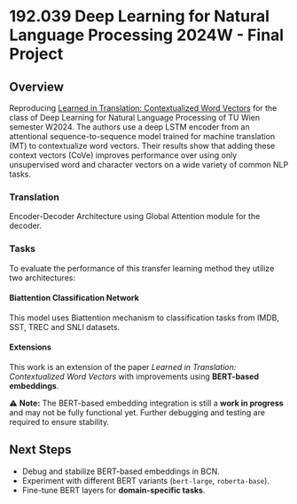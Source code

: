 
# **192.039 Deep Learning for Natural Language Processing 2024W - Final Project**

## **Overview**

Reproducing [Learned in Translation: Contextualized Word Vectors](https://arxiv.org/abs/1708.00107) for the class of Deep Learning for Natural Language Processing of TU Wien semester W2024. The authors use a deep LSTM encoder from an attentional sequence-to-sequence model trained for machine translation (MT) to contextualize word vectors. Their results show that adding these context vectors (CoVe) improves performance over using only unsupervised word and character vectors on a wide variety of common NLP tasks.

### Translation
Encoder-Decoder Architecture using Global Attention module for the decoder.

### Tasks
To evaluate the performance of this transfer learning method they utilize two architectures:

#### Biattention Classification Network
This model uses Biattention mechanism to classification tasks from IMDB, SST, TREC and SNLI datasets.

#### Extensions
This work is an extension of the paper _Learned in Translation: Contextualized Word Vectors_ with improvements using **BERT-based embeddings**.

⚠ **Note:** The BERT-based embedding integration is still a **work in progress** and may not be fully functional yet. Further debugging and testing are required to ensure stability.


## **Next Steps**
- Debug and stabilize BERT-based embeddings in BCN.
- Experiment with different BERT variants (`bert-large`, `roberta-base`).
- Fine-tune BERT layers for **domain-specific tasks**.



